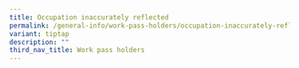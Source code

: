 ```yaml
---
title: Occupation inaccurately reflected
permalink: /general-info/work-pass-holders/occupation-inaccurately-reflected/
variant: tiptap
description: ""
third_nav_title: Work pass holders
---
```

